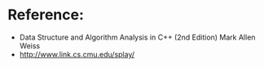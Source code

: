 # Reference:
* Data Structure and Algorithm Analysis in C++ (2nd Edition) Mark Allen Weiss
* http://www.link.cs.cmu.edu/splay/
